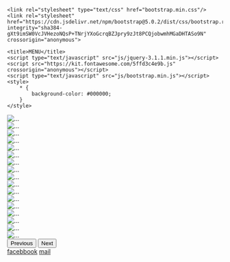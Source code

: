 <!doctype html>
<html lang="tr">
<meta charset="utf-8">
<head>
	<meta name="viewport" content="width=device-width, initial-scale=1">

	<link rel="stylesheet" type="text/css" href="bootstrap.min.css"/>
	<link rel="stylesheet" href="https://cdn.jsdelivr.net/npm/bootstrap@5.0.2/dist/css/bootstrap.rtl.min.css" integrity="sha384-gXt9imSW0VcJVHezoNQsP+TNrjYXoGcrqBZJpry9zJt8PCQjobwmhMGaDHTASo9N" crossorigin="anonymous">

	<title>MENU</title>
	<script type="text/javascript" src="js/jquery-3.1.1.min.js"></script>
	<script src="https://kit.fontawesome.com/5ffd3c4e9b.js" crossorigin="anonymous"></script>
	<script type="text/javascript" src="js/bootstrap.min.js"></script>
	<style>
		* {
			background-color: #000000;
		}
	</style>
</head>
	
<body>
	<div id="carouselExampleControls" class="carousel slide" data-bs-ride="carousel">
		<div class="carousel-inner">
			<div class="carousel-item active">
				<img src="menu/1.jpg" class="d-block w-100" alt="...">
			</div>
			<div class="carousel-item">
				<img src="menu/2.jpg" class="d-block w-100" alt="...">
			</div>
			<div class="carousel-item">
				<img src="menu/3.jpg" class="d-block w-100" alt="...">
			</div>
			<div class="carousel-item">
				<img src="menu/4.jpg" class="d-block w-100" alt="...">
			</div>
			<div class="carousel-item">
				<img src="menu/5.jpg" class="d-block w-100" alt="...">
			</div>
			<div class="carousel-item">
				<img src="menu/6.jpg" class="d-block w-100" alt="...">
			</div>
			<div class="carousel-item">
				<img src="menu/7.jpg" class="d-block w-100" alt="...">
			</div>
			<div class="carousel-item">
				<img src="menu/8.jpg" class="d-block w-100" alt="...">
			</div>
			<div class="carousel-item">
				<img src="menu/9.jpg" class="d-block w-100" alt="...">
			</div>
			<div class="carousel-item">
				<img src="menu/10.jpg" class="d-block w-100" alt="...">
			</div>
			<div class="carousel-item">
				<img src="menu/11.jpg" class="d-block w-100" alt="...">
			</div>
			<div class="carousel-item">
				<img src="menu/12.jpg" class="d-block w-100" alt="...">
			</div>
			<div class="carousel-item">
				<img src="menu/13.jpg" class="d-block w-100" alt="...">
			</div>
			<div class="carousel-item">
				<img src="menu/14.jpg" class="d-block w-100" alt="...">
			</div>
			<div class="carousel-item">
				<img src="menu/15.jpg" class="d-block w-100" alt="...">
			</div>
			<div class="carousel-item">
				<img src="menu/16.jpg" class="d-block w-100" alt="...">
			</div>
			<div class="carousel-item">
				<img src="menu/17.jpg" class="d-block w-100" alt="...">
			</div>
		</div>
		<button class="carousel-control-prev" type="button" data-bs-target="#carouselExampleControls" data-bs-slide="prev">
			<span class="carousel-control-prev-icon" aria-hidden="true"></span>
			<span class="visually-hidden">Previous</span>
		</button>
		<button class="carousel-control-next" type="button" data-bs-target="#carouselExampleControls" data-bs-slide="next">
			<span class="carousel-control-next-icon" aria-hidden="true"></span>
			<span class="visually-hidden">Next</span>
		</button>
	</div>  
	<div class="container">
			<a href="https://www.facebook.com/istanbulwhitepalacevenue/" class="btn btn-primary  btn-lg btn-block">facebbook</a>
			<a href="https://mailto:lusakaistanbulcaferestaurant@gmail.com" class="btn btn-danger  btn-lg btn-block">mail</a>
	</div>
</body>

